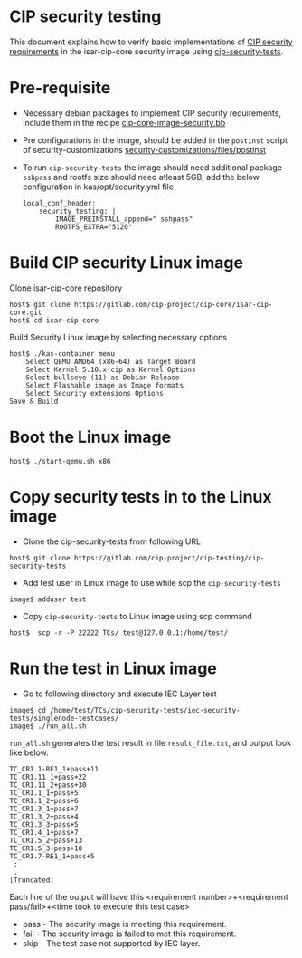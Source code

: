 # CIP security testing
This document explains how to verify basic implementations of [CIP security requirements](https://gitlab.com/cip-project/cip-documents/-/blob/master/security/security_requirements.md) in the isar-cip-core security image using [cip-security-tests](https://gitlab.com/cip-project/cip-testing/cip-security-tests).

# Pre-requisite
- Necessary debian packages to implement CIP security requirements, include them in the recipe [cip-core-image-security.bb](recipes-core/images/cip-core-image-security.bb)

- Pre configurations in the image, should be added in the `postinst` script of security-customizations [security-customizations/files/postinst](recipes-core/security-customizations/files/postinst)

- To run `cip-security-tests` the image should need additional package `sshpass` and rootfs size should need atleast 5GB, add the below configuration in kas/opt/security.yml file
    ```
    local_conf_header:
        security_testing: |
            IMAGE_PREINSTALL_append=" sshpass"
            ROOTFS_EXTRA="5120"
    ```


# Build CIP security Linux image
Clone isar-cip-core repository
```
host$ git clone https://gitlab.com/cip-project/cip-core/isar-cip-core.git
host$ cd isar-cip-core
```
Build Security Linux image by selecting necessary options
```
host$ ./kas-container menu
    Select QEMU AMD64 (x86-64) as Target Board
    Select Kernel 5.10.x-cip as Kernel Options
    Select bullseye (11) as Debian Release
    Select Flashable image as Image formats
    Select Security extensions Options
Save & Build
```
# Boot the Linux image
```
host$ ./start-qemu.sh x86
```

# Copy security tests in to the Linux image
- Clone the cip-security-tests from following URL
```
host$ git clone https://gitlab.com/cip-project/cip-testing/cip-security-tests
```
- Add test user in Linux image to use while scp the `cip-security-tests`
```
image$ adduser test
```
- Copy `cip-security-tests` to Linux image using scp command
```
host$  scp -r -P 22222 TCs/ test@127.0.0.1:/home/test/
```

# Run the test in Linux image
- Go to following directory and execute IEC Layer test
```
image$ cd /home/test/TCs/cip-security-tests/iec-security-tests/singlenode-testcases/
image$ ./run_all.sh
```
`run_all.sh` generates the test result in file `result_file.txt`, and output look like below.
```
TC_CR1.1-RE1_1+pass+11
TC_CR1.11_1+pass+22
TC_CR1.11_2+pass+30
TC_CR1.1_1+pass+5
TC_CR1.1_2+pass+6
TC_CR1.3_1+pass+7
TC_CR1.3_2+pass+4
TC_CR1.3_3+pass+5
TC_CR1.4_1+pass+7
TC_CR1.5_2+pass+13
TC_CR1.5_3+pass+10
TC_CR1.7-RE1_1+pass+5
 :
 .
[Truncated]
```
Each line of the output will have this \<requirement number\>+<requirement pass/fail>+\<time took to execute this test case\>
- pass - The security image is meeting this requirement.
- fail - The security image is failed to met this requirement.
- skip - The test case not supported by IEC layer.
